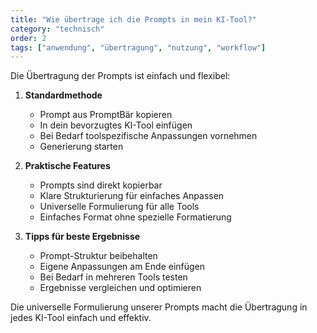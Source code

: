 ```yaml
---
title: "Wie übertrage ich die Prompts in mein KI-Tool?"
category: "technisch"
order: 2
tags: ["anwendung", "übertragung", "nutzung", "workflow"]
---
```


Die Übertragung der Prompts ist einfach und flexibel:

1. **Standardmethode**
   - Prompt aus PromptBär kopieren
   - In dein bevorzugtes KI-Tool einfügen
   - Bei Bedarf toolspezifische Anpassungen vornehmen
   - Generierung starten

2. **Praktische Features**
   - Prompts sind direkt kopierbar
   - Klare Strukturierung für einfaches Anpassen
   - Universelle Formulierung für alle Tools
   - Einfaches Format ohne spezielle Formatierung

3. **Tipps für beste Ergebnisse**
   - Prompt-Struktur beibehalten
   - Eigene Anpassungen am Ende einfügen
   - Bei Bedarf in mehreren Tools testen
   - Ergebnisse vergleichen und optimieren

Die universelle Formulierung unserer Prompts macht die Übertragung in jedes KI-Tool einfach und effektiv.
